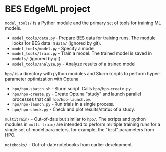 # BES EdgeML project

`model_tools/` is a Python module and the primary set of tools for training ML models.

- `model_tools/data.py` - Prepare BES data for training runs.  The module looks for BES data in `data/` (ignored
by git).
- `model_tools/model.py` - Specify a model
- `model_tools/train.py` - Train a model.  The trained model is saved in `models/` (ignored by git).
- `model_tools/analyze.py` - Analyze results of a trained model

`hpo/` is a directory with python modules and Slurm scripts to perform hyper-parameter optimization with Optuna

- `hpo/hpo-sbatch.sh` - Slurm script.  Calls `hpo/hpo-create.py`.
- `hpo/hpo-create.py` - Create Optuna "study" and launch parallel processes that call `hpo/hpo-launch.py`.
- `hpo/hpo-launch.py` - Run trials in a single process.
- `hpo/hpo-check.py` - Check and plot results/status of a study.

`multitrain/` - Out-of-date but similar to `hpo/`.  The scripts and python modules in `multi-train/` are intended
to perform multiple training runs for a single set of model parameters, for example, the "best" parameters from HPO.

`notebooks/` - Out-of-date notebooks from earlier development.